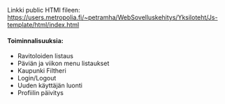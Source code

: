 Linkki public HTMl fileen:
https://users.metropolia.fi/~petramha/WebSovelluskehitys/Yksiloteht/Js-template/html/index.html


<h4>Toiminnalisuuksia:</h4>
<ul>
  <li>Ravitoloiden listaus</li>
  <li>Päviän ja viikon menu listaukset</li>
  <li>Kaupunki Filtheri</li>
  <li>Login/Logout</li>
  <li>Uuden käyttäjän luonti</li>
  <li>Profiilin päivitys</li>
</ul>


